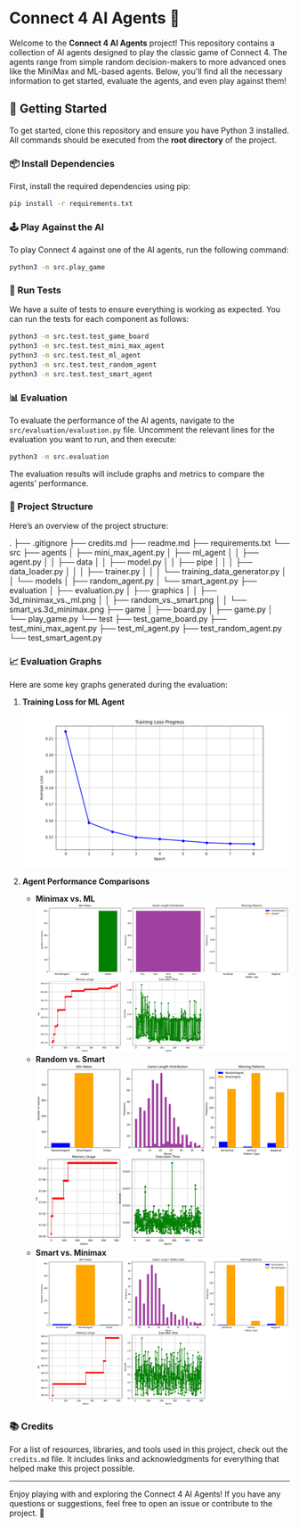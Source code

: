 # Connect 4 AI Agents 🤖

Welcome to the **Connect 4 AI Agents** project! This repository contains a collection of AI agents designed to play the classic game of Connect 4. The agents range from simple random decision-makers to more advanced ones like the MiniMax and ML-based agents. Below, you'll find all the necessary information to get started, evaluate the agents, and even play against them!



## 🚀 Getting Started

To get started, clone this repository and ensure you have Python 3 installed. All commands should be executed from the **root directory** of the project.



### 📦 Install Dependencies

First, install the required dependencies using pip:

```sh
pip install -r requirements.txt
```


### 🕹️ Play Against the AI

To play Connect 4 against one of the AI agents, run the following command:

```sh
python3 -m src.play_game
```


### 🧪 Run Tests

We have a suite of tests to ensure everything is working as expected. You can run the tests for each component as follows:

```sh
python3 -m src.test.test_game_board
python3 -m src.test.test_mini_max_agent
python3 -m src.test.test_ml_agent
python3 -m src.test.test_random_agent
python3 -m src.test.test_smart_agent
```


### 📊 Evaluation

To evaluate the performance of the AI agents, navigate to the `src/evaluation/evaluation.py` file. Uncomment the relevant lines for the evaluation you want to run, and then execute:

```sh
python3 -m src.evaluation
```

The evaluation results will include graphs and metrics to compare the agents' performance.



### 📁 Project Structure

Here’s an overview of the project structure:

.
├── .gitignore
├── credits.md
├── readme.md
├── requirements.txt
└── src
    ├── agents
    │   ├── mini_max_agent.py
    │   ├── ml_agent
    │   │   ├── agent.py
    │   │   ├── data
    │   │   ├── model.py
    │   │   ├── pipe
    │   │   │   ├── data_loader.py
    │   │   │   ├── trainer.py
    │   │   │   └── training_data_generator.py
    │   │   └── models
    │   ├── random_agent.py
    │   └── smart_agent.py
    ├── evaluation
    │   ├── evaluation.py
    │   ├── graphics
    │   │   ├── 3d_minimax_vs._ml.png
    │   │   ├── random_vs._smart.png
    │   │   └── smart_vs.3d_minimax.png
    ├── game
    │   ├── board.py
    │   ├── game.py
    │   └── play_game.py
    └── test
        ├── test_game_board.py
        ├── test_mini_max_agent.py
        ├── test_ml_agent.py
        ├── test_random_agent.py
        └── test_smart_agent.py



### 📈 Evaluation Graphs

Here are some key graphs generated during the evaluation:

1. **Training Loss for ML Agent**  
   ![Training Loss](src/agents/ml_agent/pipe/training_loss.png)

2. **Agent Performance Comparisons**  
   - **Minimax vs. ML**  
     ![Minimax vs. ML](src/evaluation/graphics/3d_minimax_vs._ml.png)
   - **Random vs. Smart**  
     ![Random vs. Smart](src/evaluation/graphics/random_vs._smart.png)
   - **Smart vs. Minimax**  
     ![Smart vs. Minimax](src/evaluation/graphics/smart_vs.3d_minimax.png)



### 📚 Credits

For a list of resources, libraries, and tools used in this project, check out the `credits.md` file. It includes links and acknowledgments for everything that helped make this project possible.

---

Enjoy playing with and exploring the Connect 4 AI Agents! If you have any questions or suggestions, feel free to open an issue or contribute to the project. 🚀